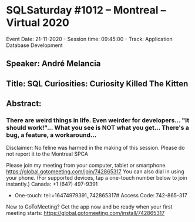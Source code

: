 # SQLSaturday #1012 – Montreal – Virtual 2020
Event Date: 21-11-2020 - Session time: 09:45:00 - Track: Application  Database Development
## Speaker: André Melancia
## Title: SQL Curiosities: Curiosity Killed The Kitten
## Abstract:
### There are weird things in life. Even weirder for developers... "It should work!"... What you see is NOT what you get... There's a bug, a feature, a workaround...
Disclaimer: No feline was harmed in the making of this session. Please do not report it to the Montreal SPCA

Please join my meeting from your computer, tablet or smartphone. 
https://global.gotomeeting.com/join/742865317 
You can also dial in using your phone. 
(For supported devices, tap a one-touch number below to join instantly.) 
Canada: +1 (647) 497-9391 
- One-touch: tel:+16474979391,,742865317# 
Access Code: 742-865-317 

New to GoToMeeting? Get the app now and be ready when your first meeting starts: https://global.gotomeeting.com/install/742865317
